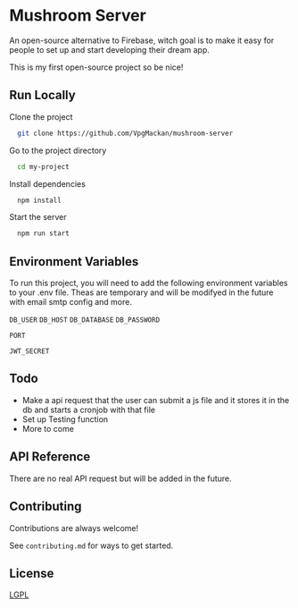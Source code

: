# Mushroom Server

An open-source alternative to Firebase, witch goal is to make it easy for people to set up and start developing their dream app.

This is my first open-source project so be nice!

## Run Locally

Clone the project

```bash
  git clone https://github.com/VpgMackan/mushroom-server
```

Go to the project directory

```bash
  cd my-project
```

Install dependencies

```bash
  npm install
```

Start the server

```bash
  npm run start
```

## Environment Variables

To run this project, you will need to add the following environment variables to your .env file. Theas are temporary and will be modifyed in the future with email smtp config and more.

`DB_USER`
`DB_HOST`
`DB_DATABASE`
`DB_PASSWORD`

`PORT`

`JWT_SECRET`

## Todo

- Make a api request that the user can submit a js file and it stores it in the db and starts a cronjob with that file
- Set up Testing function
- More to come

## API Reference

There are no real API request but will be added in the future.

## Contributing

Contributions are always welcome!

See `contributing.md` for ways to get started.

## License

[LGPL](https://choosealicense.com/licenses/lgpl-3.0/)
